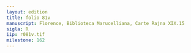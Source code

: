 ```yaml
---
layout: edition
title: folio 81v
manuscript: Florence, Biblioteca Marucelliana, Carte Rajna XIX.15
sigla: R
iip: r081v.tif
milestone: 162
---
```

